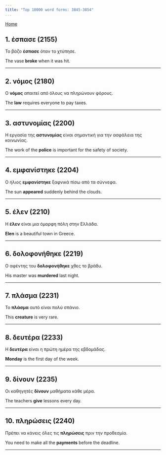 ```yaml
---
title: "Top 10000 word forms: 3845-3854"
...
```


[Home](./) 

## 1. έσπασε (2155)

Το βάζο **έσπασε** όταν το χτύπησε.

The vase **broke** when it was hit.

---

## 2. νόμος (2180)

Ο **νόμος** απαιτεί από όλους να πληρώνουν φόρους.

The **law** requires everyone to pay taxes.

---

## 3. αστυνομίας (2200)

Η εργασία της **αστυνομίας** είναι σημαντική για την ασφάλεια της κοινωνίας.  

The work of the **police** is important for the safety of society.

---

## 4. εμφανίστηκε (2204)

Ο ήλιος **εμφανίστηκε** ξαφνικά πίσω από τα σύννεφα.  

The sun **appeared** suddenly behind the clouds.

---

## 5. έλεν (2210)

Η **έλεν** είναι μια όμορφη πόλη στην Ελλάδα.  

**Elen** is a beautiful town in Greece.

---

## 6. δολοφονήθηκε (2219)

Ο αφέντης του **δολοφονήθηκε** χθες το βράδυ.

His master was **murdered** last night.

---

## 7. πλάσμα (2231)

Το **πλάσμα** αυτό είναι πολύ σπάνιο.

This **creature** is very rare.

---

## 8. δευτέρα (2233)

Η **δευτέρα** είναι η πρώτη ημέρα της εβδομάδας.

**Monday** is the first day of the week.

---

## 9. δίνουν (2235)

Οι καθηγητές **δίνουν** μαθήματα κάθε μέρα.

The teachers **give** lessons every day.

---

## 10. πληρώσεις (2240)

Πρέπει να κάνεις όλες τις **πληρώσεις** πριν την προθεσμία.  

You need to make all the **payments** before the deadline.

---

